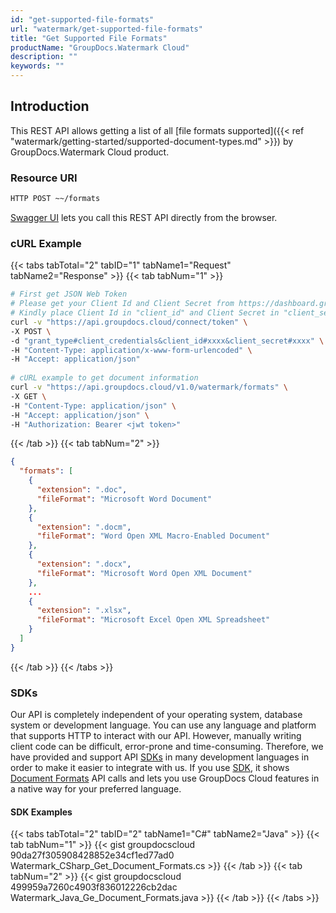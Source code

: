 ```yaml
---
id: "get-supported-file-formats"
url: "watermark/get-supported-file-formats"
title: "Get Supported File Formats"
productName: "GroupDocs.Watermark Cloud"
description: ""
keywords: ""
---
```






## Introduction ##

This REST API allows getting a list of all [file formats supported]({{< ref "watermark/getting-started/supported-document-types.md" >}}) by GroupDocs.Watermark Cloud product.

### Resource URI ###

```html
HTTP POST ~~/formats
```

[Swagger UI](https://apireference.groupdocs.cloud/watermark/#/Info/GetSupportedFileFormats) lets you call this REST API directly from the browser.

### cURL Example ###

{{< tabs tabTotal="2" tabID="1" tabName1="Request" tabName2="Response" >}}
{{< tab tabNum="1" >}}

```bash
# First get JSON Web Token
# Please get your Client Id and Client Secret from https://dashboard.groupdocs.cloud/applications.
# Kindly place Client Id in "client_id" and Client Secret in "client_secret" argument.
curl -v "https://api.groupdocs.cloud/connect/token" \
-X POST \
-d "grant_type#client_credentials&client_id#xxxx&client_secret#xxxx" \
-H "Content-Type: application/x-www-form-urlencoded" \
-H "Accept: application/json"
   
# cURL example to get document information
curl -v "https://api.groupdocs.cloud/v1.0/watermark/formats" \
-X GET \
-H "Content-Type: application/json" \
-H "Accept: application/json" \
-H "Authorization: Bearer <jwt token>"
```

{{< /tab >}}
{{< tab tabNum="2" >}}

```json
{
  "formats": [    
    {
      "extension": ".doc",
      "fileFormat": "Microsoft Word Document"
    },
    {
      "extension": ".docm",
      "fileFormat": "Word Open XML Macro-Enabled Document"
    },
    {
      "extension": ".docx",
      "fileFormat": "Microsoft Word Open XML Document"
    },
    ...
    {
      "extension": ".xlsx",
      "fileFormat": "Microsoft Excel Open XML Spreadsheet"
    }
  ]
}
```

{{< /tab >}}
{{< /tabs >}}

### SDKs ###

Our API is completely independent of your operating system, database system or development language. You can use any language and platform that supports HTTP to interact with our API. However, manually writing client code can be difficult, error-prone and time-consuming. Therefore, we have provided and support API [SDKs](https://github.com/groupdocs-watermark-cloud) in many development languages in order to make it easier to integrate with us. If you use [SDK](https://github.com/groupdocs-watermark-cloud), it shows [Document Formats](https://apireference.groupdocs.cloud/watermark/#/Info/GetSupportedFileFormats) API calls and lets you use GroupDocs Cloud features in a native way for your preferred language.

#### SDK Examples ####

{{< tabs tabTotal="2" tabID="2" tabName1="C#" tabName2="Java" >}}
{{< tab tabNum="1" >}}
{{< gist groupdocscloud 90da27f305908428852e34cf1ed77ad0 Watermark_CSharp_Get_Document_Formats.cs >}}
{{< /tab >}}
{{< tab tabNum="2" >}}
{{< gist groupdocscloud 499959a7260c4903f836012226cb2dac Watermark_Java_Ge_Document_Formats.java >}}
{{< /tab >}}
{{< /tabs >}}
